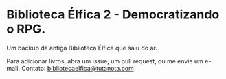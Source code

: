 
# Biblioteca Élfica 2 - Democratizando o RPG.

Um backup da antiga Biblioteca Élfica que saiu do ar.

Para adicionar livros, abra um issue, um pull request, ou me envie um e-mail.
Contato: bibliotecaelfica@tutanota.com
